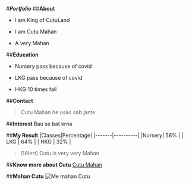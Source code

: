 #***Portfolio***
##**About**
- I am King of CutuLand
* I am Cutu Mahan
+ A very Mahan

##**Education**
- Nursery pass because of covid
* LKG pass because of covid
+ HKG 10 times fail

##**Contact**
> Cutu Mahan he usko sab jante

##**Interest**
Bau se bat krna

##**My Result**
|Classes|Percentage|
|-------|----------|
|Nursery|    56%   |
|  LKG  |    64%   |
|  HKG  |    32%   |

>[!Alert]
>Cutu is very very Mahan

##**Know more about Cutu**
[Cutu Mahan](https://www.youtube.com/)

##**Mahan Cutu**
![Me mahan Cutu](rio.jpg)
